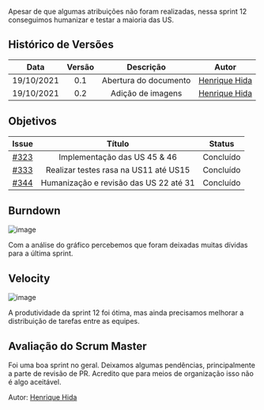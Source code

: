 ﻿---
layout: page_slowbrows
tag: slowbrows
---
 Apesar de que algumas atribuições não foram realizadas, nessa sprint 12 conseguimos humanizar e testar a maioria das US.

## Histórico de Versões

| Data       | Versão | Descrição                      | Autor             |
| :--------: | :----: | :----------:                   | :---------------: |
| 19/10/2021 |  0.1   | Abertura do documento | [Henrique Hida](https://github.com/HenriqueHida)|
| 19/10/2021 |  0.2   | Adição de imagens | [Henrique Hida](https://github.com/HenriqueHida)|


## Objetivos

| Issue |            Título            |      Status  | 
|:-----:|:----------------------------:|:-------------------:|
| [#323](https://github.com/fga-eps-mds/2021-1-Bot/issues/323) | Implementação das US 45 & 46 | Concluído|
| [#333](https://github.com/fga-eps-mds/2021-1-Bot/issues/333) | Realizar testes rasa na US11 até US15 |Concluído|
| [#344](https://github.com/fga-eps-mds/2021-1-Bot/issues/344) | Humanização e revisão das US 22 até 31 | Concluído |


## Burndown
![image](https://user-images.githubusercontent.com/78568172/138785425-fd6547a6-699d-4fb9-972d-0bfcd7958b4c.png)

Com a análise do gráfico percebemos que foram deixadas muitas dívidas para a última sprint.

## Velocity 
![image](https://user-images.githubusercontent.com/78568172/138786247-f7eefaad-f48e-41f4-b4a9-33e5b282be08.png)

A produtividade da sprint 12 foi ótima, mas ainda precisamos melhorar a distribuição de tarefas entre as equipes.
## Avaliação do Scrum Master
Foi uma boa sprint no geral. Deixamos algumas pendências, principalmente a parte de revisão de PR. Acredito que para meios de organização isso não é algo aceitável. 

Autor: [Henrique Hida](https://github.com/HenriqueHida)
